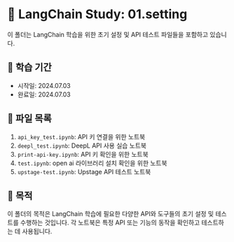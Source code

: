 # 🔗 LangChain Study: 01.setting

이 폴더는 LangChain 학습을 위한 초기 설정 및 API 테스트 파일들을 포함하고 있습니다.

## 📅 학습 기간
- 시작일: 2024.07.03
- 완료일: 2024.07.03

## 📁 파일 목록

1.  `api_key_test.ipynb`: API 키 연결을 위한 노트북
2.  `deepl_test.ipynb`: DeepL API 사용 실습 노트북
3.  `print-api-key.ipynb`: API 키 확인을 위한 노트북
4.  `test.ipynb`: open ai 라이브러리 설치 확인을 위한 노트북
5.  `upstage-test.ipynb`: Upstage API 테스트 노트북

## 🎯 목적

이 폴더의 목적은 LangChain 학습에 필요한 다양한 API와 도구들의 초기 설정 및 테스트를 수행하는 것입니다.
각 노트북은 특정 API 또는 기능의 동작을 확인하고 테스트하는 데 사용됩니다.

